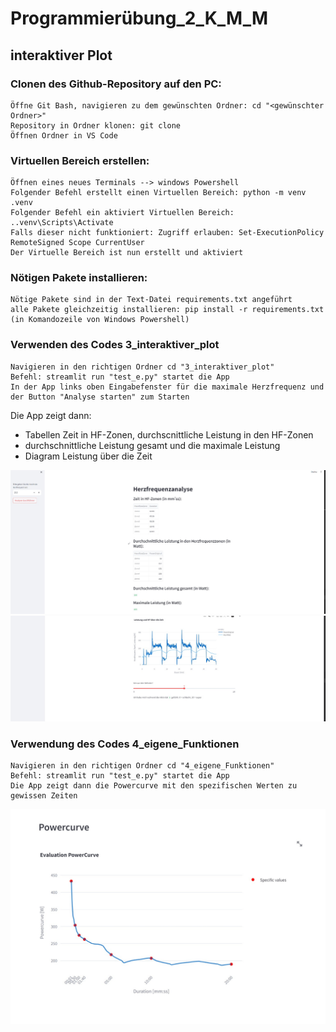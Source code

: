 # Programmierübung_2_K_M_M
## interaktiver Plot
### Clonen des Github-Repository auf den PC:

    Öffne Git Bash, navigieren zu dem gewünschten Ordner: cd "<gewünschter Ordner>"
    Repository in Ordner klonen: git clone
    Öffnen Ordner in VS Code

### Virtuellen Bereich erstellen:

    Öffnen eines neues Terminals --> windows Powershell
    Folgender Befehl erstellt einen Virtuellen Bereich: python -m venv .venv
    Folgender Befehl ein aktiviert Virtuellen Bereich: ..venv\Scripts\Activate
    Falls dieser nicht funktioniert: Zugriff erlauben: Set-ExecutionPolicy RemoteSigned Scope CurrentUser
    Der Virtuelle Bereich ist nun erstellt und aktiviert

### Nötigen Pakete installieren:

    Nötige Pakete sind in der Text-Datei requirements.txt angeführt
    alle Pakete gleichzeitig installieren: pip install -r requirements.txt (in Komandozeile von Windows Powershell)

### Verwenden des Codes 3_interaktiver_plot

    Navigieren in den richtigen Ordner cd "3_interaktiver_plot"
    Befehl: streamlit run "test_e.py" startet die App
    In der App links oben Eingabefenster für die maximale Herzfrequenz und der Button "Analyse starten" zum Starten 
Die App zeigt dann: 
* Tabellen Zeit in HF-Zonen, durchscnittliche Leistung in den HF-Zonen                     
* durchschnittliche Leistung gesamt und die maximale Leistung
* Diagram Leistung über die Zeit

![Screenshot](data/screenshots/3_1.jpg)
![Screenshot](data/screenshots/3_2.jpg)

### Verwendung des Codes 4_eigene_Funktionen

    Navigieren in den richtigen Ordner cd "4_eigene_Funktionen"
    Befehl: streamlit run "test_e.py" startet die App
    Die App zeigt dann die Powercurve mit den spezifischen Werten zu gewissen Zeiten

![Screenshot](data/screenshots/4.jpg)